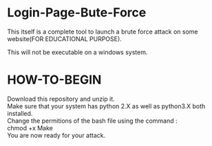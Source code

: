 # Login-Page-Bute-Force
This itself is a complete tool to launch a brute force attack on some website(FOR EDUCATIONAL PURPOSE).

This will not be executable on a windows system.

# HOW-TO-BEGIN
Download this repository and unzip it.  
Make sure that your system has python 2.X as well as python3.X both installed.  
Change the permitions of the bash file using the command :  
chmod +x Make  
You are now ready for your attack.  
